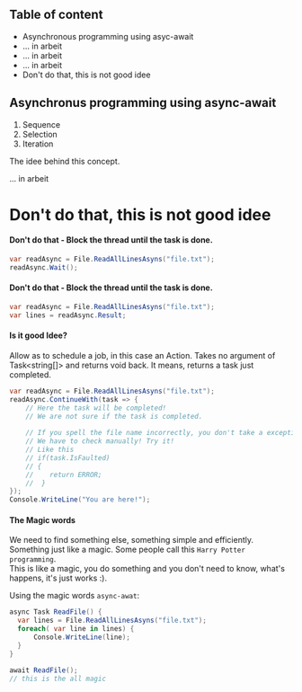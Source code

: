 ## Table of content
* Asynchronous programming using asyc-await
* ... in arbeit
* ... in arbeit
* ... in arbeit
* Don't do that, this is not good idee

## Asynchronus programming using async-await

1. Sequence
2. Selection
3. Iteration

The idee behind this concept.

... in arbeit


# Don't do that, this is not good idee

#### Don't do that - Block the thread until the task is done.
```c# 
var readAsync = File.ReadAllLinesAsyns("file.txt");
readAsync.Wait();
```

#### Don't do that - Block the thread until the task is done.
```c# 
var readAsync = File.ReadAllLinesAsyns("file.txt");
var lines = readAsync.Result;
```

#### Is it good Idee? 
Allow as to schedule a job, in this case an Action. Takes no argument of Task<string[]> and returns void back. It means, returns a task just completed.
```c# 
var readAsync = File.ReadAllLinesAsyns("file.txt");
readAsync.ContinueWith(task => {
    // Here the task will be completed!
    // We are not sure if the task is completed. 
    
    // If you spell the file name incorrectly, you don't take a exception back. 
    // We have to check manually! Try it!
    // Like this 
    // if(task.IsFaulted)
    // {
    //    return ERROR;
    //  }
});
Console.WriteLine("You are here!");
```

#### The Magic words
We need to find something else, something simple and efficiently. Something just like a magic. Some people call this `Harry Potter programming`. 
<br/>This is like a magic, you do something and you don't need to know, what's happens, it's just works :).

Using the magic words `async-awat`:
``` c#
async Task ReadFile() {
  var lines = File.ReadAllLinesAsyns("file.txt");
  foreach( var line in lines) {
      Console.WriteLine(line);
  }
}

await ReadFile();
// this is the all magic
```


